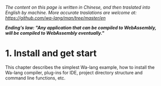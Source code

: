 *The content on this page is written in Chinese, and then traslated into English by machine. More accurate traslations are welcome at: https://github.com/wa-lang/man/tree/master/en*

***Ending's law: "Any application that can be compiled to WebAssembly, will be compiled to WebAssembly eventually."***

# 1. Install and get start

This chapter describes the simplest Wa-lang example, how to install the Wa-lang compiler, plug-ins for IDE, project directory structure and command line functions, etc.